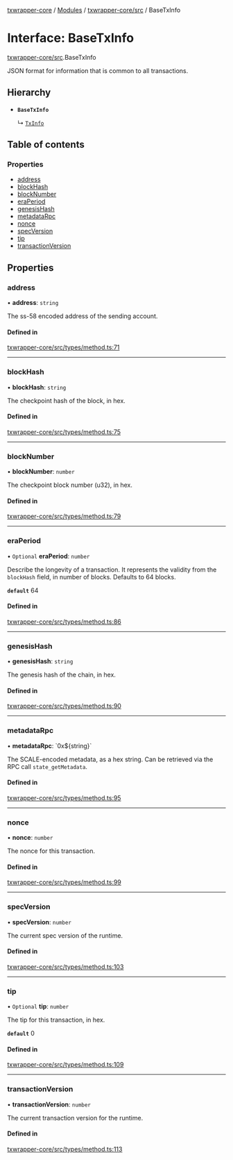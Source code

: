 [txwrapper-core](../README.md) / [Modules](../modules.md) / [txwrapper-core/src](../modules/txwrapper_core_src.md) / BaseTxInfo

# Interface: BaseTxInfo

[txwrapper-core/src](../modules/txwrapper_core_src.md).BaseTxInfo

JSON format for information that is common to all transactions.

## Hierarchy

- **`BaseTxInfo`**

  ↳ [`TxInfo`](txwrapper_core_src.TxInfo.md)

## Table of contents

### Properties

- [address](txwrapper_core_src.BaseTxInfo.md#address)
- [blockHash](txwrapper_core_src.BaseTxInfo.md#blockhash)
- [blockNumber](txwrapper_core_src.BaseTxInfo.md#blocknumber)
- [eraPeriod](txwrapper_core_src.BaseTxInfo.md#eraperiod)
- [genesisHash](txwrapper_core_src.BaseTxInfo.md#genesishash)
- [metadataRpc](txwrapper_core_src.BaseTxInfo.md#metadatarpc)
- [nonce](txwrapper_core_src.BaseTxInfo.md#nonce)
- [specVersion](txwrapper_core_src.BaseTxInfo.md#specversion)
- [tip](txwrapper_core_src.BaseTxInfo.md#tip)
- [transactionVersion](txwrapper_core_src.BaseTxInfo.md#transactionversion)

## Properties

### address

• **address**: `string`

The ss-58 encoded address of the sending account.

#### Defined in

[txwrapper-core/src/types/method.ts:71](https://github.com/paritytech/txwrapper-core/blob/f50cd9c/packages/txwrapper-core/src/types/method.ts#L71)

___

### blockHash

• **blockHash**: `string`

The checkpoint hash of the block, in hex.

#### Defined in

[txwrapper-core/src/types/method.ts:75](https://github.com/paritytech/txwrapper-core/blob/f50cd9c/packages/txwrapper-core/src/types/method.ts#L75)

___

### blockNumber

• **blockNumber**: `number`

The checkpoint block number (u32), in hex.

#### Defined in

[txwrapper-core/src/types/method.ts:79](https://github.com/paritytech/txwrapper-core/blob/f50cd9c/packages/txwrapper-core/src/types/method.ts#L79)

___

### eraPeriod

• `Optional` **eraPeriod**: `number`

Describe the longevity of a transaction. It represents the validity from
the `blockHash` field, in number of blocks. Defaults to 64 blocks.

**`default`** 64

#### Defined in

[txwrapper-core/src/types/method.ts:86](https://github.com/paritytech/txwrapper-core/blob/f50cd9c/packages/txwrapper-core/src/types/method.ts#L86)

___

### genesisHash

• **genesisHash**: `string`

The genesis hash of the chain, in hex.

#### Defined in

[txwrapper-core/src/types/method.ts:90](https://github.com/paritytech/txwrapper-core/blob/f50cd9c/packages/txwrapper-core/src/types/method.ts#L90)

___

### metadataRpc

• **metadataRpc**: \`0x${string}\`

The SCALE-encoded metadata, as a hex string. Can be retrieved via the RPC
call `state_getMetadata`.

#### Defined in

[txwrapper-core/src/types/method.ts:95](https://github.com/paritytech/txwrapper-core/blob/f50cd9c/packages/txwrapper-core/src/types/method.ts#L95)

___

### nonce

• **nonce**: `number`

The nonce for this transaction.

#### Defined in

[txwrapper-core/src/types/method.ts:99](https://github.com/paritytech/txwrapper-core/blob/f50cd9c/packages/txwrapper-core/src/types/method.ts#L99)

___

### specVersion

• **specVersion**: `number`

The current spec version of the runtime.

#### Defined in

[txwrapper-core/src/types/method.ts:103](https://github.com/paritytech/txwrapper-core/blob/f50cd9c/packages/txwrapper-core/src/types/method.ts#L103)

___

### tip

• `Optional` **tip**: `number`

The tip for this transaction, in hex.

**`default`** 0

#### Defined in

[txwrapper-core/src/types/method.ts:109](https://github.com/paritytech/txwrapper-core/blob/f50cd9c/packages/txwrapper-core/src/types/method.ts#L109)

___

### transactionVersion

• **transactionVersion**: `number`

The current transaction version for the runtime.

#### Defined in

[txwrapper-core/src/types/method.ts:113](https://github.com/paritytech/txwrapper-core/blob/f50cd9c/packages/txwrapper-core/src/types/method.ts#L113)
